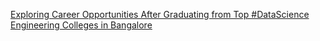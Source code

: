 [Exploring Career Opportunities After Graduating from Top #DataScience Engineering Colleges in Bangalore](https://qi.tc/qi/113840)
